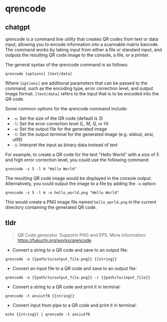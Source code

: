 # qrencode 
## chatgpt 
qrencode is a command line utility that creates QR codes from text or data input, allowing you to encode information into a scannable matrix barcode. The command works by taking input from either a file or standard input, and outputs the resulting QR code image to the console, a file, or a printer.

The general syntax of the qrencode command is as follows: 

`qrencode [options] [text/data]`

Where `[options]` are additional parameters that can be passed to the command, such as the encoding type, error correction level, and output image format. `[text/data]` refers to the input that is to be encoded into the QR code.

Some common options for the qrencode command include:

- `-s`: Set the size of the QR code (default is 3)
- `-l`: Set the error correction level (L, M, Q, or H)
- `-o`: Set the output file for the generated image
- `-t`: Set the output terminal for the generated image (e.g. stdout, ansi, utf8)
- `-i`: Interpret the input as binary data instead of text

For example, to create a QR code for the text "Hello World" with a size of 5 and high error correction level, you could use the following command:

`qrencode -s 5 -l H "Hello World"`

The resulting QR code image would be displayed in the console output. Alternatively, you could output the image to a file by adding the `-o` option:

`qrencode -s 5 -l H -o hello_world.png "Hello World"`

This would create a PNG image file named `hello_world.png` in the current directory containing the generated QR code. 

## tldr 
 
> QR Code generator. Supports PNG and EPS.
> More information: <https://fukuchi.org/works/qrencode>.

- Convert a string to a QR code and save to an output file:

`qrencode -o {{path/to/output_file.png}} {{string}}`

- Convert an input file to a QR code and save to an output file:

`qrencode -o {{path/to/output_file.png}} -r {{path/to/input_file}}`

- Convert a string to a QR code and print it in terminal:

`qrencode -t ansiutf8 {{string}}`

- Convert input from pipe to a QR code and print it in terminal:

`echo {{string}} | qrencode -t ansiutf8`
